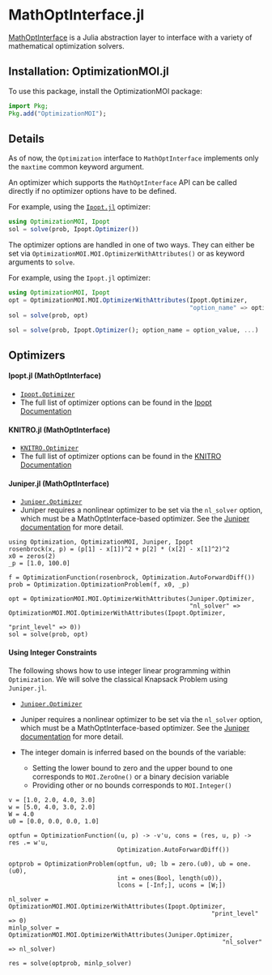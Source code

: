 # MathOptInterface.jl

[MathOptInterface](https://github.com/jump-dev/MathOptInterface.jl) is a Julia
abstraction layer to interface with a variety of mathematical optimization solvers.

## Installation: OptimizationMOI.jl

To use this package, install the OptimizationMOI package:

```julia
import Pkg;
Pkg.add("OptimizationMOI");
```

## Details

As of now, the `Optimization` interface to `MathOptInterface` implements only
the `maxtime` common keyword argument.

An optimizer which supports the `MathOptInterface` API can be called
directly if no optimizer options have to be defined.

For example, using the [`Ipopt.jl`](https://github.com/jump-dev/Ipopt.jl)
optimizer:

```julia
using OptimizationMOI, Ipopt
sol = solve(prob, Ipopt.Optimizer())
```

The optimizer options are handled in one of two ways. They can either be set via
`OptimizationMOI.MOI.OptimizerWithAttributes()` or as keyword arguments to `solve`.

For example, using the `Ipopt.jl` optimizer:

```julia
using OptimizationMOI, Ipopt
opt = OptimizationMOI.MOI.OptimizerWithAttributes(Ipopt.Optimizer,
                                                  "option_name" => option_value, ...)
sol = solve(prob, opt)

sol = solve(prob, Ipopt.Optimizer(); option_name = option_value, ...)
```

## Optimizers

#### Ipopt.jl (MathOptInterface)

  - [`Ipopt.Optimizer`](https://github.com/jump-dev/Ipopt.jl)
  - The full list of optimizer options can be found in the [Ipopt Documentation](https://coin-or.github.io/Ipopt/OPTIONS.html#OPTIONS_REF)

#### KNITRO.jl (MathOptInterface)

  - [`KNITRO.Optimizer`](https://github.com/jump-dev/KNITRO.jl)
  - The full list of optimizer options can be found in the [KNITRO Documentation](https://www.artelys.com/docs/knitro//3_referenceManual/callableLibraryAPI.html)

#### Juniper.jl (MathOptInterface)

  - [`Juniper.Optimizer`](https://github.com/lanl-ansi/Juniper.jl)
  - Juniper requires a nonlinear optimizer to be set via the `nl_solver` option,
    which must be a MathOptInterface-based optimizer. See the
    [Juniper documentation](https://github.com/lanl-ansi/Juniper.jl) for more
    detail.

```@example MOI
using Optimization, OptimizationMOI, Juniper, Ipopt
rosenbrock(x, p) = (p[1] - x[1])^2 + p[2] * (x[2] - x[1]^2)^2
x0 = zeros(2)
_p = [1.0, 100.0]

f = OptimizationFunction(rosenbrock, Optimization.AutoForwardDiff())
prob = Optimization.OptimizationProblem(f, x0, _p)

opt = OptimizationMOI.MOI.OptimizerWithAttributes(Juniper.Optimizer,
                                                  "nl_solver" => OptimizationMOI.MOI.OptimizerWithAttributes(Ipopt.Optimizer,
                                                                                                             "print_level" => 0))
sol = solve(prob, opt)
```

#### Using Integer Constraints

The following shows how to use integer linear programming within `Optimization`. We will solve the classical Knapsack Problem using `Juniper.jl`.

  - [`Juniper.Optimizer`](https://github.com/lanl-ansi/Juniper.jl)

  - Juniper requires a nonlinear optimizer to be set via the `nl_solver` option,
    which must be a MathOptInterface-based optimizer. See the
    [Juniper documentation](https://github.com/lanl-ansi/Juniper.jl) for more
    detail.
  - The integer domain is inferred based on the bounds of the variable:
    
      + Setting the lower bound to zero and the upper bound to one corresponds to `MOI.ZeroOne()` or a binary decision variable
      + Providing other or no bounds corresponds to `MOI.Integer()`

```@example MOI
v = [1.0, 2.0, 4.0, 3.0]
w = [5.0, 4.0, 3.0, 2.0]
W = 4.0
u0 = [0.0, 0.0, 0.0, 1.0]

optfun = OptimizationFunction((u, p) -> -v'u, cons = (res, u, p) -> res .= w'u,
                              Optimization.AutoForwardDiff())

optprob = OptimizationProblem(optfun, u0; lb = zero.(u0), ub = one.(u0),
                              int = ones(Bool, length(u0)),
                              lcons = [-Inf;], ucons = [W;])

nl_solver = OptimizationMOI.MOI.OptimizerWithAttributes(Ipopt.Optimizer,
                                                        "print_level" => 0)
minlp_solver = OptimizationMOI.MOI.OptimizerWithAttributes(Juniper.Optimizer,
                                                           "nl_solver" => nl_solver)

res = solve(optprob, minlp_solver)
```
